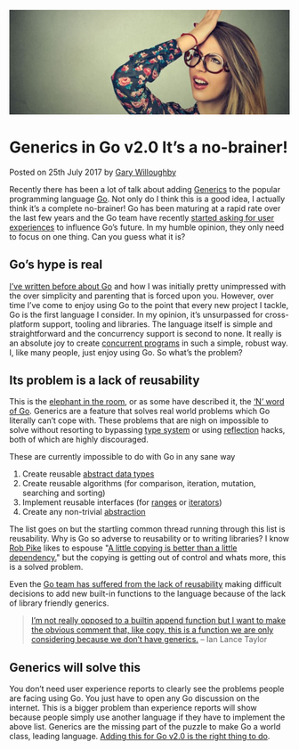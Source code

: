 ![](/articles/images/generics-in-go2-Its-a-no-brainer-banner.jpg)

# Generics in Go v2.0 It’s a no-brainer!

<time>Posted on 25th July 2017 by [Gary Willoughby](/pages/about.html)</time>

Recently there has been a lot of talk about adding [Generics](https://en.wikipedia.org/wiki/Generic_programming) to the popular programming language [Go](https://golang.org/). Not only do I think this is a good idea, I actually think it’s a complete no-brainer! Go has been maturing at a rapid rate over the last few years and the Go team have recently [started asking for user experiences](https://github.com/golang/go/wiki/ExperienceReports) to influence Go’s future. In my humble opinion, they only need to focus on one thing. Can you guess what it is?

## Go’s hype is real

[I’ve written before about Go](#) and how I was initially pretty unimpressed with the over simplicity and parenting that is forced upon you. However, over time I’ve come to enjoy using Go to the point that every new project I tackle, Go is the first language I consider. In my opinion, it’s unsurpassed for cross-platform support, tooling and libraries. The language itself is simple and straightforward and the concurrency support is second to none. It really is an absolute joy to create [concurrent programs](https://en.wikipedia.org/wiki/Concurrent_computing) in such a simple, robust way. I, like many people, just enjoy using Go. So what’s the problem?

## Its problem is a lack of reusability

This is the [elephant in the room](https://en.wikipedia.org/wiki/Elephant_in_the_room), or as some have described it, the [‘N’ word of Go](https://www.quora.com/Which-language-has-the-brightest-future-in-replacement-of-C-between-D-Go-and-Rust-And-Why). Generics are a feature that solves real world problems which Go literally can’t cope with. These problems that are nigh on impossible to solve without resorting to bypassing [type system](https://en.wikipedia.org/wiki/Type_system) or using [reflection](https://en.wikipedia.org/wiki/Reflection_(computer_programming)) hacks, both of which are highly discouraged.

These are currently impossible to do with Go in any sane way

1. Create reusable [abstract data types](https://en.wikipedia.org/wiki/Abstract_data_type)
1. Create reusable algorithms (for comparison, iteration, mutation, searching and sorting)
1. Implement reusable interfaces (for [ranges](http://www.informit.com/articles/article.aspx?p=1407357&amp;seqNum=2) or [iterators](https://en.wikipedia.org/wiki/Iterator))
1. Create any non-trivial [abstraction](https://en.wikipedia.org/wiki/Abstraction_(software_engineering))

The list goes on but the startling common thread running through this list is reusability. Why is Go so adverse to reusability or to writing libraries? I know [Rob Pike](https://en.wikipedia.org/wiki/Rob_Pike) likes to espouse "[A little copying is better than a little dependency.](https://go-proverbs.github.io/)" but the copying is getting out of control and whats more, this is a solved problem.

Even the [Go team has suffered from the lack of reusability](https://www.airs.com/blog/archives/559) making difficult decisions to add new built-in functions to the language because of the lack of library friendly generics.

> [I’m not really opposed to a builtin append function but I want to make the obvious comment that, like copy, this is a function we are only considering because we don’t have generics.](https://www.airs.com/blog/archives/559) – Ian Lance Taylor

## Generics will solve this

You don’t need user experience reports to clearly see the problems people are facing using Go. You just have to open any Go discussion on the internet. This is a bigger problem than experience reports will show because people simply use another language if they have to implement the above list. Generics are the missing part of the puzzle to make Go a world class, leading language. [Adding this for Go v2.0 is the right thing to do](https://github.com/golang/go/issues/15292).

